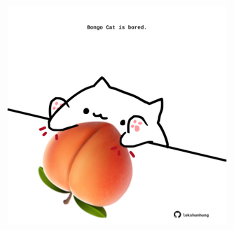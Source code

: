 <!-- built at 22/03/2021, 19:02:42 UTC -->
<p align="center">
  <img width="500" height="500" src="./ReadmeImage.svg">
</p>
